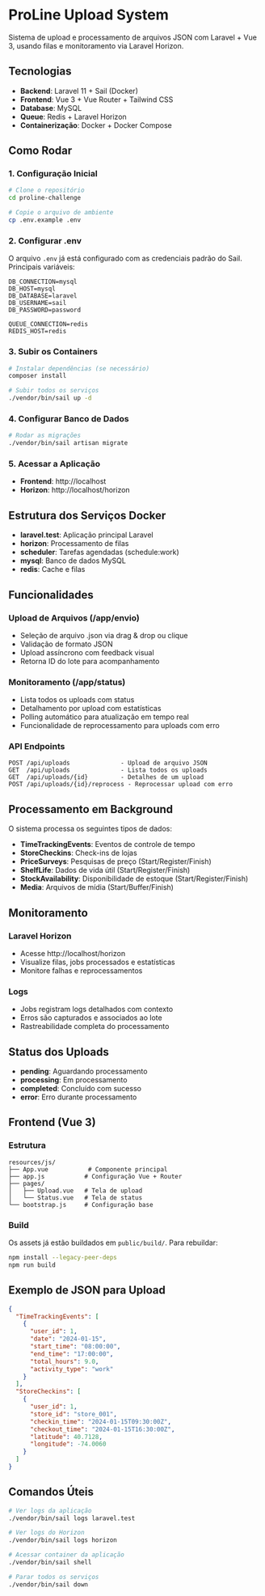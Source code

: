 # ProLine Upload System

Sistema de upload e processamento de arquivos JSON com Laravel + Vue 3, usando filas e monitoramento via Laravel Horizon.

## Tecnologias

- **Backend**: Laravel 11 + Sail (Docker)
- **Frontend**: Vue 3 + Vue Router + Tailwind CSS
- **Database**: MySQL
- **Queue**: Redis + Laravel Horizon
- **Containerização**: Docker + Docker Compose

## Como Rodar

### 1. Configuração Inicial

```bash
# Clone o repositório
cd proline-challenge

# Copie o arquivo de ambiente
cp .env.example .env
```

### 2. Configurar .env

O arquivo `.env` já está configurado com as credenciais padrão do Sail. Principais variáveis:

```env
DB_CONNECTION=mysql
DB_HOST=mysql
DB_DATABASE=laravel
DB_USERNAME=sail
DB_PASSWORD=password

QUEUE_CONNECTION=redis
REDIS_HOST=redis
```

### 3. Subir os Containers

```bash
# Instalar dependências (se necessário)
composer install

# Subir todos os serviços
./vendor/bin/sail up -d
```

### 4. Configurar Banco de Dados

```bash
# Rodar as migrações
./vendor/bin/sail artisan migrate
```

### 5. Acessar a Aplicação

- **Frontend**: http://localhost
- **Horizon**: http://localhost/horizon

## Estrutura dos Serviços Docker

- **laravel.test**: Aplicação principal Laravel
- **horizon**: Processamento de filas
- **scheduler**: Tarefas agendadas (schedule:work)
- **mysql**: Banco de dados MySQL
- **redis**: Cache e filas

## Funcionalidades

### Upload de Arquivos (/app/envio)
- Seleção de arquivo .json via drag & drop ou clique
- Validação de formato JSON
- Upload assíncrono com feedback visual
- Retorna ID do lote para acompanhamento

### Monitoramento (/app/status)
- Lista todos os uploads com status
- Detalhamento por upload com estatísticas
- Polling automático para atualização em tempo real
- Funcionalidade de reprocessamento para uploads com erro

### API Endpoints

```
POST /api/uploads              - Upload de arquivo JSON
GET  /api/uploads              - Lista todos os uploads
GET  /api/uploads/{id}         - Detalhes de um upload
POST /api/uploads/{id}/reprocess - Reprocessar upload com erro
```

## Processamento em Background

O sistema processa os seguintes tipos de dados:

- **TimeTrackingEvents**: Eventos de controle de tempo
- **StoreCheckins**: Check-ins de lojas
- **PriceSurveys**: Pesquisas de preço (Start/Register/Finish)
- **ShelfLife**: Dados de vida útil (Start/Register/Finish)
- **StockAvailability**: Disponibilidade de estoque (Start/Register/Finish)
- **Media**: Arquivos de mídia (Start/Buffer/Finish)

## Monitoramento

### Laravel Horizon
- Acesse http://localhost/horizon
- Visualize filas, jobs processados e estatísticas
- Monitore falhas e reprocessamentos

### Logs
- Jobs registram logs detalhados com contexto
- Erros são capturados e associados ao lote
- Rastreabilidade completa do processamento

## Status dos Uploads

- **pending**: Aguardando processamento
- **processing**: Em processamento
- **completed**: Concluído com sucesso
- **error**: Erro durante processamento

## Frontend (Vue 3)

### Estrutura
```
resources/js/
├── App.vue           # Componente principal
├── app.js           # Configuração Vue + Router
├── pages/
│   ├── Upload.vue   # Tela de upload
│   └── Status.vue   # Tela de status
└── bootstrap.js     # Configuração base
```

### Build
Os assets já estão buildados em `public/build/`. Para rebuildar:

```bash
npm install --legacy-peer-deps
npm run build
```

## Exemplo de JSON para Upload

```json
{
  "TimeTrackingEvents": [
    {
      "user_id": 1,
      "date": "2024-01-15",
      "start_time": "08:00:00",
      "end_time": "17:00:00",
      "total_hours": 9.0,
      "activity_type": "work"
    }
  ],
  "StoreCheckins": [
    {
      "user_id": 1,
      "store_id": "store_001",
      "checkin_time": "2024-01-15T09:30:00Z",
      "checkout_time": "2024-01-15T16:30:00Z",
      "latitude": 40.7128,
      "longitude": -74.0060
    }
  ]
}
```

## Comandos Úteis

```bash
# Ver logs da aplicação
./vendor/bin/sail logs laravel.test

# Ver logs do Horizon
./vendor/bin/sail logs horizon

# Acessar container da aplicação
./vendor/bin/sail shell

# Parar todos os serviços
./vendor/bin/sail down
```